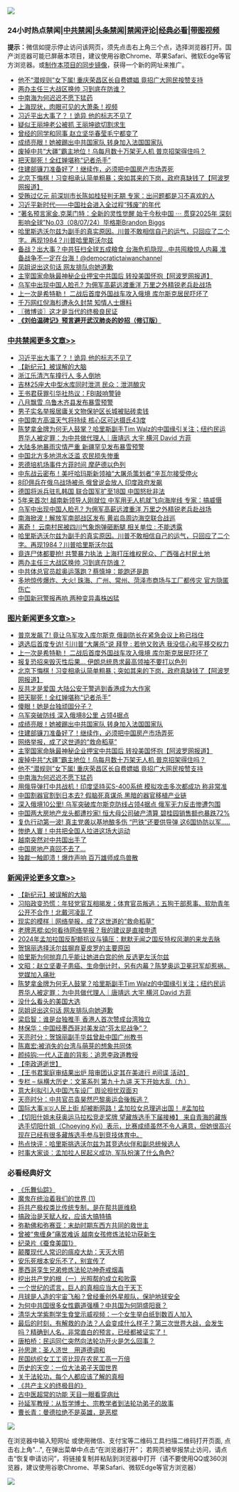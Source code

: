 ![](https://raw.githubusercontent.com/jsvpn/jsproxy/dev/64photo/fqnews-qr.jpg)

<div id="tt">
<h3>24小时热点禁闻|<a href="#%E4%B8%AD%E5%85%B1%E7%A6%81%E9%97%BB%E6%9B%B4%E5%A4%9A%E6%96%87%E7%AB%A0">中共禁闻</a>|<a href="#%E5%9B%BE%E7%89%87%E6%96%B0%E9%97%BB%E6%9B%B4%E5%A4%9A%E6%96%87%E7%AB%A0">头条禁闻</a>|<a href="#%E6%96%B0%E9%97%BB%E8%AF%84%E8%AE%BA%E6%9B%B4%E5%A4%9A%E6%96%87%E7%AB%A0">禁闻评论|<a href="#%E5%BF%85%E7%9C%8B%E7%BB%8F%E5%85%B8%E5%A5%BD%E6%96%87">经典必看</a>|<a href="https://696153.xyz/3" target="_blank">带图视频</a></h3>
<div><b>提示：</b>微信如提示停止访问该网页，须先点击右上角三个点，选择浏览器打开。国产浏览器可能已屏蔽本项目，建议使用谷歌Chrome、苹果Safari、微软Edge等官方浏览器。或<a href="%E5%88%B6%E4%BD%9Cgit%E7%A6%81%E9%97%BB%E9%95%9C%E5%83%8F.md">制作本项目的同步镜像</a>，获得一个新的网址来推广。</div>
<ul>

<li><a href="/topimagenews/20240807/2071823.md">他不“潜规则”女下属! 重庆荣昌区长自费嫖娼 竟招广大网民按赞支持</a></li>
<li><a href="/cbnews/20240807/2071756.md">两办主任三大战区换帅 习到底在防谁？</a></li>
<li><a href="/topimagenews/20240807/2071798.md">中南海为何迟迟不愿下猛药</a></li>
<li><a href="/ccpdope/20240807/2071769.md">上海现状，肉眼可见的大萧条！视频</a></li>
<li><a href="/cbnews/20240808/2072113.md">习近平出大事了？！诡异 他的标志不见了</a></li>
<li><a href="/yule/20240808/2071985.md">疑似王丽坤老公被抓 王丽坤欲切割求生</a></li>
<li><a href="/cnnews/20240807/2071814.md">曾经的同学和同事 赵立坚华春莹毛宁都变了</a></li>
<li><a href="/topimagenews/20240808/2071998.md">成绩亮眼！她被踢出中共国家队 转身加入法国国家队</a></li>
<li><a href="/topimagenews/20240808/2071953.md">废掉中共“大疆”霸主地位！乌每月数十万架无人机 普京招架得住吗？</a></li>
<li><a href="/topimagenews/20240808/2072012.md">把天聊死！全红婵堪称“记者杀手”</a></li>
<li><a href="/topimagenews/20240808/2071997.md">住建部镰刀准备好了！继续作，必须把中国房产市场弄死</a></li>
<li><a href="/topimagenews/20240808/2072047.md">北京下悔棋！习变相承认简单粗暴；突如其来的下岗，政府真缺钱了【阿波罗网报道】</a></li>
<li><a href="/baitai/20240808/2071901.md">受贿过亿元 前深圳市长陈如桂轻判无期 专家：出问题都是习不喜欢的人</a></li>
<li><a href="/baitai/20240808/2071973.md">习近平新时代——中国社会进入全过程“残废”的年代</a></li>
<li><a href="/sohnews/20240808/2071938.md">“著名预言家金.克莱门特：全新的灵性觉醒 始于今秋中国 ⋯ 贯穿2025年 深刻影响全球”No.03（08/07/24）毕格斯Brandon Biggs</a></li>
<li><a href="/comments/20240807/2071763.md">哈里斯选沃尔兹为副手的真实原因。川普不敢相信自己的运气，只回应了二个字。再现1984？川普哈里斯沃尔兹</a></li>
<li><a href="/sohnews/20240807/2071764.md">备战？出大事？中共狂扫全球五成粮食 台海危机隐现…中共囤粮惊人内幕 准备战争不一定在台海！@democratictaiwanchannel</a></li>
<li><a href="/comments/20240808/2071966.md">凤姐说出这句话 网友排队向她道歉</a></li>
<li><a href="/topimagenews/20240808/2071976.md">主宰国家命脉最神秘企业押宝中共国后 转投美国怀抱【阿波罗网报道】</a></li>
<li><a href="/cbnews/20240807/2071782.md">乌军中出现中国人脸孔? 为佣军高薪远渡重洋 万里之外精锐老兵赴战场</a></li>
<li><a href="/topimagenews/20240808/2072112.md">上一次是希特勒！ 二战后首度外国战车攻入俄境 库尔斯克居民吓坏了</a></li>
<li><a href="/cnnews/20240808/2072003.md">千万网红倪海杉遭永久封禁 知情人士爆料</a></li>
<li><a href="/ssgc/20240808/2072077.md">〖微博谈〗这才是当代的终极良民证</a></li>
<li><b><a href="/comments/20200207/1272816.md" target="_blank">《刘伯温碑记》预言避开武汉肺炎的妙招（修订版）</a></b></li>
</ul>
</div>

<div class="catlist">
<h3><a href="/cbnews/" target="_blank">中共禁闻</a><span><a href="/cbnews/" target="_blank" rel="nofollow">更多文章>></a></span></h3>
<ul>
<li><a href="/cbnews/20240808/2072113.md" target="_blank">习近平出大事了？！诡异 他的标志不见了</a></li>
<li><a href="/comments/20240808/2071869.md" target="_blank">【新纪元】被误解的大脑</a></li>
<li><a href="/cbnews/20240808/2072101.md" target="_blank">浙江乐清汽车撞行人 多人倒地</a></li>
<li><a href="/cbnews/20240808/2072100.md" target="_blank">吉林25座大中型水库同时泄洪 民众：泄洪酿灾</a></li>
<li><a href="/cbnews/20240808/2072082.md" target="_blank">王书君获罪引华社热议：FBI敲响警钟</a></li>
<li><a href="/cbnews/20240808/2072001.md" target="_blank">八月飘雪 乌鲁木齐县发布暴雪预警</a></li>
<li><a href="/cbnews/20240808/2072000.md" target="_blank">男子实名举报居庸关文物保护区长城被贴砖卖钱</a></li>
<li><a href="/cbnews/20240808/2071999.md" target="_blank">中国南方高温天气将持续 核心区可达摄氏43度</a></li>
<li><a href="/comments/20240808/2071993.md" target="_blank">陈梦拿金牌为何无人鼓掌？哈里斯副手Tim Walz的中国缘引关注；纽约民运界华人被定罪：为中共做代理人｜唐靖远 大宇 横河 David 方菲</a></li>
<li><a href="/cbnews/20240808/2071979.md" target="_blank">大陆多地暴雨灾情严重 新疆罕见发布暴雪预警</a></li>
<li><a href="/cbnews/20240808/2071978.md" target="_blank">中国北方多地洪水泛滥 农民损失惨重</a></li>
<li><a href="/comments/20240807/2071864.md" target="_blank">恩德培机场事件方菲时间 摩萨德以色列</a></li>
<li><a href="/cbnews/20240807/2071805.md" target="_blank">中东战云密布！美吁哈玛斯新领袖“大屠杀策划者”辛瓦尔接受停火</a></li>
<li><a href="/cbnews/20240807/2071785.md" target="_blank">8印佣兵在俄乌战场被杀 俄曾说会放人 印度政府发飙</a></li>
<li><a href="/cbnews/20240807/2071784.md" target="_blank">德国将派兵驻扎韩国 联合国军扩至18国 中国怒批非法</a></li>
<li><a href="/cbnews/20240807/2071783.md" target="_blank">5年来首次! 越南新领导人刚就位 中军用无人机就飞向海岸线 专家：搞威慑</a></li>
<li><a href="/cbnews/20240807/2071782.md" target="_blank">乌军中出现中国人脸孔? 为佣军高薪远渡重洋 万里之外精锐老兵赴战场</a></li>
<li><a href="/cbnews/20240807/2071781.md" target="_blank">南海掀波！解放军南部战区发布 黄岩岛周边海空联合战巡</a></li>
<li><a href="/cbnews/20240807/2071780.md" target="_blank">离奇！ 云南村民被四川气象炮弹砸断腿 相关单位 : 不能透露</a></li>
<li><a href="/comments/20240807/2071763.md" target="_blank">哈里斯选沃尔兹为副手的真实原因。川普不敢相信自己的运气，只回应了二个字。再现1984？川普哈里斯沃尔兹</a></li>
<li><a href="/cbnews/20240807/2071760.md" target="_blank">竟连尸体都要抢! 共警暴力执法 上海打压维权民众、广西强占村民土地</a></li>
<li><a href="/cbnews/20240807/2071756.md" target="_blank">两办主任三大战区换帅 习到底在防谁？</a></li>
<li><a href="/cbnews/20240807/2071700.md" target="_blank">中共体总官员趁奥运落跑？蔡慎坤：能跑还是跑</a></li>
<li><a href="/cbnews/20240807/2071699.md" target="_blank">多地惊传爆炸、大火! 珠海、广州、常州、菏泽市商场与工厂都传灾 官方隐匿伤亡</a></li>
<li><a href="/cbnews/20240807/2071698.md" target="_blank">中国新冠警报再响 两种变异毒株凶猛</a></li>

</ul>
</div>
<div class="catlist">
<h3><a href="/topimagenews/" target="_blank">图片新闻</a><span><a href="/topimagenews/" target="_blank" rel="nofollow">更多文章>></a></span></h3>
<ul>
<li><a href="/topimagenews/20240808/2072135.md" target="_blank">普京发飙了! 竟让乌军攻入库尔斯克 俄副防长在紧急会议上称已挡住</a></li>
<li><a href="/topimagenews/20240808/2072134.md" target="_blank">退选后首度专访! 引川普“大屠杀”说 拜登 : 若他又败选 我没信心和平移交权力</a></li>
<li><a href="/topimagenews/20240808/2072112.md" target="_blank">上一次是希特勒！ 二战后首度外国战车攻入俄境 库尔斯克居民吓坏了</a></li>
<li><a href="/topimagenews/20240808/2072111.md" target="_blank">报复恐招来毁灭性后果… 伊朗总统恳求最高领袖不要打以色列</a></li>
<li><a href="/topimagenews/20240808/2072047.md" target="_blank">北京下悔棋！习变相承认简单粗暴；突如其来的下岗，政府真缺钱了【阿波罗网报道】</a></li>
<li><a href="/topimagenews/20240808/2072046.md" target="_blank">反共才是爱国 大陆公安干警逃到香港成为大作家</a></li>
<li><a href="/topimagenews/20240808/2072012.md" target="_blank">把天聊死！全红婵堪称“记者杀手”</a></li>
<li><a href="/topimagenews/20240808/2072011.md" target="_blank">傻眼！她是台独顽固分子？</a></li>
<li><a href="/topimagenews/20240808/2072010.md" target="_blank">乌军突破防线 深入俄境8公里 占领4据点</a></li>
<li><a href="/topimagenews/20240808/2071998.md" target="_blank">成绩亮眼！她被踢出中共国家队 转身加入法国国家队</a></li>
<li><a href="/topimagenews/20240808/2071997.md" target="_blank">住建部镰刀准备好了！继续作，必须把中国房产市场弄死</a></li>
<li><a href="/topimagenews/20240808/2071977.md" target="_blank">网络举报，成了这世道的“救命稻草”</a></li>
<li><a href="/topimagenews/20240808/2071976.md" target="_blank">主宰国家命脉最神秘企业押宝中共国后 转投美国怀抱【阿波罗网报道】</a></li>
<li><a href="/topimagenews/20240808/2071953.md" target="_blank">废掉中共“大疆”霸主地位！乌每月数十万架无人机 普京招架得住吗？</a></li>
<li><a href="/topimagenews/20240807/2071823.md" target="_blank">他不“潜规则”女下属! 重庆荣昌区长自费嫖娼 竟招广大网民按赞支持</a></li>
<li><a href="/topimagenews/20240807/2071798.md" target="_blank">中南海为何迟迟不愿下猛药</a></li>
<li><a href="/topimagenews/20240807/2071779.md" target="_blank">用俄导弹打中共战机！印度坚持买S-400系统 模拟攻击多次都成功 称非常准</a></li>
<li><a href="/topimagenews/20240807/2071778.md" target="_blank">中国割器官割到日本去? 假脑死真谋杀 黑暗的器官移植产业链</a></li>
<li><a href="/topimagenews/20240807/2071777.md" target="_blank">深入俄境10公里! 乌军突破库尔斯克防线占领4据点 俄军无力反击惨遭包围</a></li>
<li><a href="/topimagenews/20240807/2071776.md" target="_blank">中国两大房地产龙头都遭抄家! 恒大母公司破产清算 碧桂园销售额也暴跌72%</a></li>
<li><a href="/topimagenews/20240807/2071775.md" target="_blank">复仇行动第一波! 真主党袭以基地酿多伤 “巴铁”还要供导弹 这6国协防以军&#8230;..</a></li>
<li><a href="/topimagenews/20240807/2071650.md" target="_blank">惨绝人寰！中共把全国人拉进这场大运动</a></li>
<li><a href="/topimagenews/20240807/2071615.md" target="_blank">越南突然对中共国出手了</a></li>
<li><a href="/topimagenews/20240807/2071614.md" target="_blank">中国房地产真回不去了…</a></li>
<li><a href="/topimagenews/20240807/2071613.md" target="_blank">独裁一触即溃！爆炸声响 百万雄师成鸟兽散</a></li>

</ul>
</div>
<div class="catlist">
<h3><a href="/comments/" target="_blank">新闻评论</a><span><a href="/comments/" target="_blank" rel="nofollow">更多文章>></a></span></h3>
<ul>
<li><a href="/comments/20240808/2071869.md" target="_blank">【新纪元】被误解的大脑</a></li>
<li><a href="/comments/20240808/2072081.md" target="_blank">习陷政变恐慌：年轻党官互相揭发；体育官员叛逃；五狗干部惹事、软肋青年公开不合作！北戴河凌乱了</a></li>
<li><a href="/comments/20240808/2072049.md" target="_blank">现实的模样｜网络举报，成了这世道的“救命稻草”</a></li>
<li><a href="/comments/20240808/2072048.md" target="_blank">老牌恶棍:如何看待网络举报？我的建议是直接申遗</a></li>
<li><a href="/comments/20240808/2072019.md" target="_blank">2024年孟加拉国反配额抗议与镇压：默默无闻之国反特权风潮的来龙去脉</a></li>
<li><a href="/comments/20240808/2072018.md" target="_blank">贺锦丽选择沃尔兹摒弃夏皮罗的主要原因</a></li>
<li><a href="/comments/20240808/2072002.md" target="_blank">哈里斯为何抛弃几乎能让她进白宫的他 反选更左沃尔兹</a></li>
<li><a href="/comments/20240808/2071996.md" target="_blank">文昭：赵立坚妻子患癌、生命倒计时，另有内幕？陈梦奥运卫冕冠军却惹祸，党媒加入痛批</a></li>
<li><a href="/comments/20240808/2071993.md" target="_blank">陈梦拿金牌为何无人鼓掌？哈里斯副手Tim Walz的中国缘引关注；纽约民运界华人被定罪：为中共做代理人｜唐靖远 大宇 横河 David 方菲</a></li>
<li><a href="/comments/20240808/2071981.md" target="_blank">没什么看头的美国大选</a></li>
<li><a href="/comments/20240808/2071966.md" target="_blank">凤姐说出这句话 网友排队向她道歉</a></li>
<li><a href="/comments/20240808/2071965.md" target="_blank">梁启智：谁是台独推手 香港人首次赞成台湾独立</a></li>
<li><a href="/comments/20240808/2071964.md" target="_blank">林保华：中国经墨西哥对美发动“芬太尼战争”？</a></li>
<li><a href="/comments/20240808/2071962.md" target="_blank">天亮时分：贺锦丽副手华兹曾赴中国广州教书</a></li>
<li><a href="/comments/20240808/2071956.md" target="_blank">陈嘉宏:被消失的台湾与萌芽的想象共同体</a></li>
<li><a href="/comments/20240808/2071955.md" target="_blank">颜纯钩:一代人正直的背影：追思李政道教授</a></li>
<li><a href="/comments/20240808/2071952.md" target="_blank">【李政道逝世】</a></li>
<li><a href="/comments/20240808/2071919.md" target="_blank">【王书君案庭审结果出炉 陪审团认定其在美进行 #间谍 活动】</a></li>
<li><a href="/comments/20240808/2071899.md" target="_blank">专栏 &#8211; 纵横大历史：文革系列 第九十九讲 天下开始大乱（九）</a></li>
<li><a href="/comments/20240808/2071898.md" target="_blank">意大利拟引入中国汽车设厂 舆论担忧双面刃</a></li>
<li><a href="/comments/20240808/2071895.md" target="_blank">天亮时分：中共官员袁昊然巴黎奥运会後叛逃？</a></li>
<li><a href="/comments/20240808/2071894.md" target="_blank">国际大事🇧🇩人民上街 却被断网路！孟加拉女总理逃出国！ #孟加拉</a></li>
<li><a href="/comments/20240808/2071893.md" target="_blank">【切阳什姐未获奥运马拉松竞走奖牌 望藏族选手下届接棒】 来自青海的藏族选手切阳什姐（Choeying Kyi）表示，比赛成绩虽然不令人满意，但她很高兴现在已经有很多藏族选手参与到竞技体育中。</a></li>
<li><a href="/comments/20240808/2071886.md" target="_blank">热点快评：哈里斯挑选沃尔兹为其竞选伙伴和副总统候选人</a></li>
<li><a href="/comments/20240808/2071885.md" target="_blank">时事大家谈：孟加拉人民起义成功, 军队扮演了什么角色?</a></li>

</ul>
</div>

<div class="catlist">
<h3>必看经典好文</h3>
<ul>
<li><a href="/comments/20200527/783191.md" target="_blank">《乐舞仙踪》</a></li>
<li><a href="/topimagenews/20180519/944624.md" target="_blank">魔鬼在统治着我们的世界 (1)</a></li>
<li><a href="/comments/20231214/1974138.md" target="_blank">将共产极权类比传统专制，是在帮共匪维稳</a></li>
<li><a href="/comments/20200814/1379994.md" target="_blank">搞政治是天赋人权，应该大搞特搞</a></li>
<li><a href="/tculture/20200911/132247.md" target="_blank">弥勒佛和弥赛亚：末劫时期东西方共同的救世主</a></li>
<li><a href="/comments/20211125/1657403.md" target="_blank">曾被“鬼缠身”痛苦难诉 越南女孩修炼法轮功获新生</a></li>
<li><a href="/taiwannews/20210119/1470524.md" target="_blank">纪录片《蚕食美国1》</a></li>
<li><a href="/comments/20200619/783185.md" target="_blank">颠覆现代人常识的瘟疫大劫：天灭大明</a></li>
<li><a href="/topimagenews/20180608/954788.md" target="_blank">安乐死根本安乐不了，别宣传了</a></li>
<li><a href="/topimagenews/20210214/1487270.md" target="_blank">墨西哥孪生兄弟修炼法轮功神奇戒烟毒</a></li>
<li><a href="/comments/20200629/1352460.md" target="_blank">挖出共产党的根（一）光照帮的成立和败露</a></li>
<li><a href="/comments/20200621/1348067.md" target="_blank">一个世纪的谎言，巨人的真相应当大白于天下</a></li>
<li><a href="/comments/20200712/1359456.md" target="_blank">月球是人造的宇宙飞船？曾经重创外星舰队，保护地球安全</a></li>
<li><a href="/comments/20240126/1992850.md" target="_blank">为何中共国很多女性霸道强横？中共国为何阴盛阳衰？</a></li>
<li><a href="/comments/20221213/1822868.md" target="_blank">清华大学紫荆学生食堂示威视频：一个女生举白纸到数百人加入</a></li>
<li><a href="/comments/20221021/1800167.md" target="_blank">最后的时刻，有解救的办法？人会变成什么样子？第三次世界大战，会发生吗？精确到人名，非常直白的预言，已经都被证实了！</a></li>
<li><a href="/comments/20240318/2014289.md" target="_blank">唐柏桥：民运同仁突然向法轮功开火是怎么回事？</a></li>
<li><a href="/comments/20210216/1488350.md" target="_blank">孙思邈：圣人济世　用道德调和</a></li>
<li><a href="/lifebaike/20200515/1328783.md" target="_blank">民国纺织女工工资比现在农民工高一万倍</a></li>
<li><a href="/tculture/20121025/73067.md" target="_blank">历史的天空：一位大法弟子天国世界</a></li>
<li><a href="/topimagenews/20161125/619230.md" target="_blank">关于法轮功，每个人都应该了解的真相</a></li>
<li><a href="/bookwiki/20171120/858084.md" target="_blank">《共产主义的终极目的》</a></li>
<li><a href="/lifebaike/20170523/762432.md" target="_blank">古中医超常的功能 天目一眼看穿病灶</a></li>
<li><a href="/comments/20210629/1576797.md" target="_blank">孙延军教授：从哲学博士、宗教学者到法轮功弟子的故事</a></li>
<li><a href="/comments/20220727/1763613.md" target="_blank">曹长青：曼德拉绝不是英雄，是恶棍</a></li>

</ul>
</div>

![](https://raw.githubusercontent.com/jsvpn/jsproxy/dev/64photo/fqnews-qr.jpg)

在浏览器中输入短网址 或使用微信、支付宝等二维码工具扫描二维码打开页面, 点击右上角"...", 在弹出菜单中点击“在浏览器打开”； 若网页被举报禁止访问，请点击“恢复申请访问”，将链接复制并粘贴到浏览器中打开（请不要使用QQ或360浏览器，建议使用谷歌Chrome、苹果Safari、微软Edge等官方浏览器）

![](https://raw.githubusercontent.com/jsvpn/jsproxy/dev/64photo/wx.jpg)